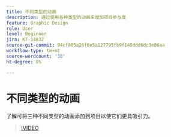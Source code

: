```yaml
---
title: 不同类型的动画
description: 通过使用各种类型的动画来增加项目参与度
feature: Graphic Design
role: User
level: Beginner
jira: KT-14832
source-git-commit: 94cf805a26f6e5a127795fb9f145ddd6dc3e06aa
workflow-type: tm+mt
source-wordcount: '38'
ht-degree: 0%

---
```


# 不同类型的动画

了解可将三种不同类型的动画添加到项目以使它们更具吸引力。

>[!VIDEO](https://video.tv.adobe.com/v/3426976?quality=12&learn=on&hidetitle=true)
